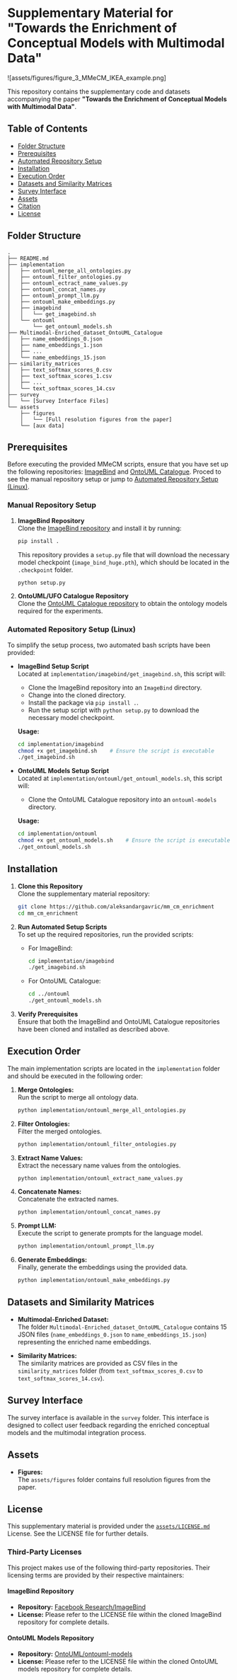 
# Supplementary Material for "Towards the Enrichment of Conceptual Models with Multimodal Data"

![assets/figures/figure_3_MMeCM_IKEA_example.png]

This repository contains the supplementary code and datasets accompanying the paper **"Towards the Enrichment of Conceptual Models with Multimodal Data"**.

## Table of Contents

- [Folder Structure](#folder-structure)
- [Prerequisites](#prerequisites)
- [Automated Repository Setup](#automated-repository-setup)
- [Installation](#installation)
- [Execution Order](#execution-order)
- [Datasets and Similarity Matrices](#datasets-and-similarity-matrices)
- [Survey Interface](#survey-interface)
- [Assets](#assets)
- [Citation](#citation)
- [License](#license)

## Folder Structure

```
.
├── README.md
├── implementation
│   ├── ontouml_merge_all_ontologies.py
│   ├── ontouml_filter_ontologies.py
│   ├── ontouml_ectract_name_values.py
│   ├── ontouml_concat_names.py
│   ├── ontouml_prompt_llm.py
│   ├── ontouml_make_embeddings.py
│   ├── imagebind
│   │   └── get_imagebind.sh
│   └── ontouml
│       └── get_ontouml_models.sh
├── Multimodal-Enriched_dataset_OntoUML_Catalogue
│   ├── name_embeddings_0.json
│   ├── name_embeddings_1.json
│   ├── ...
│   └── name_embeddings_15.json
├── similarity_matrices
│   ├── text_softmax_scores_0.csv
│   ├── text_softmax_scores_1.csv
│   ├── ...
│   └── text_softmax_scores_14.csv
├── survey
│   └── [Survey Interface Files]
└── assets
    ├── figures
    │   └── [Full resolution figures from the paper]
    └── [aux data]
```

## Prerequisites
Before executing the provided MMeCM scripts, ensure that you have set up the following repositories: [ImageBind](https://github.com/facebookresearch/ImageBind) and [OntoUML Catalogue](https://github.com/OntoUML/ontouml-models). Proced to see the manual repository setup or jump to [Automated Repository Setup (Linux)](#automated-repository-setup).

### Manual Repository Setup

1. **ImageBind Repository**  
   Clone the [ImageBind repository](https://github.com/facebookresearch/ImageBind) and install it by running:
   ```bash
   pip install .
   ```
   This repository provides a `setup.py` file that will download the necessary model checkpoint (`image_bind_huge.pth`), which should be located in the `.checkpoint` folder.
   ```bash
   python setup.py
   ```

2. **OntoUML/UFO Catalogue Repository**  
   Clone the [OntoUML Catalogue repository](https://github.com/OntoUML/ontouml-models) to obtain the ontology models required for the experiments.

### Automated Repository Setup (Linux)

To simplify the setup process, two automated bash scripts have been provided:

- **ImageBind Setup Script**  
  Located at `implementation/imagebind/get_imagebind.sh`, this script will:
  - Clone the ImageBind repository into an `ImageBind` directory.
  - Change into the cloned directory.
  - Install the package via `pip install .`.
  - Run the setup script with `python setup.py` to download the necessary model checkpoint.

  **Usage:**
  ```bash
  cd implementation/imagebind
  chmod +x get_imagebind.sh    # Ensure the script is executable
  ./get_imagebind.sh
  ```

- **OntoUML Models Setup Script**  
  Located at `implementation/ontouml/get_ontouml_models.sh`, this script will:
  - Clone the OntoUML Catalogue repository into an `ontouml-models` directory.

  **Usage:**
  ```bash
  cd implementation/ontouml
  chmod +x get_ontouml_models.sh    # Ensure the script is executable
  ./get_ontouml_models.sh
  ```

## Installation

1. **Clone this Repository**  
   Clone the supplementary material repository:
   ```bash
   git clone https://github.com/aleksandargavric/mm_cm_enrichment
   cd mm_cm_enrichment
   ```

2. **Run Automated Setup Scripts**  
   To set up the required repositories, run the provided scripts:
   - For ImageBind:
     ```bash
     cd implementation/imagebind
     ./get_imagebind.sh
     ```
   - For OntoUML Catalogue:
     ```bash
     cd ../ontouml
     ./get_ontouml_models.sh
     ```

3. **Verify Prerequisites**  
   Ensure that both the ImageBind and OntoUML Catalogue repositories have been cloned and installed as described above.


## Execution Order

The main implementation scripts are located in the `implementation` folder and should be executed in the following order:

1. **Merge Ontologies:**  
   Run the script to merge all ontology data.
   ```bash
   python implementation/ontouml_merge_all_ontologies.py
   ```

2. **Filter Ontologies:**  
   Filter the merged ontologies.
   ```bash
   python implementation/ontouml_filter_ontologies.py
   ```

3. **Extract Name Values:**  
   Extract the necessary name values from the ontologies.
   ```bash
   python implementation/ontouml_extract_name_values.py
   ```

4. **Concatenate Names:**  
   Concatenate the extracted names.
   ```bash
   python implementation/ontouml_concat_names.py
   ```

5. **Prompt LLM:**  
   Execute the script to generate prompts for the language model.
   ```bash
   python implementation/ontouml_prompt_llm.py
   ```

6. **Generate Embeddings:**  
   Finally, generate the embeddings using the provided data.
   ```bash
   python implementation/ontouml_make_embeddings.py
   ```

## Datasets and Similarity Matrices

- **Multimodal-Enriched Dataset:**  
  The folder `Multimodal-Enriched_dataset_OntoUML_Catalogue` contains 15 JSON files (`name_embeddings_0.json` to `name_embeddings_15.json`) representing the enriched name embeddings.

- **Similarity Matrices:**  
  The similarity matrices are provided as CSV files in the `similarity_matrices` folder (from `text_softmax_scores_0.csv` to `text_softmax_scores_14.csv`).

## Survey Interface

The survey interface is available in the `survey` folder. This interface is designed to collect user feedback regarding the enriched conceptual models and the multimodal integration process.

## Assets

- **Figures:**  
  The `assets/figures` folder contains full resolution figures from the paper.


## License

This supplementary material is provided under the [`assets/LICENSE.md`](assets/license.md) License. See the LICENSE file for further details.

### Third-Party Licenses

This project makes use of the following third-party repositories. Their licensing terms are provided by their respective maintainers:

#### ImageBind Repository
- **Repository:** [Facebook Research/ImageBind](https://github.com/facebookresearch/ImageBind)
- **License:** Please refer to the LICENSE file within the cloned ImageBind repository for complete details.

#### OntoUML Models Repository
- **Repository:** [OntoUML/ontouml-models](https://github.com/OntoUML/ontouml-models)
- **License:** Please refer to the LICENSE file within the cloned OntoUML models repository for complete details.
